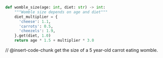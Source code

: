 ```python exec
def womble_size(age: int, diet: str) -> int:
    """Womble size depends on age and diet"""
    diet_multiplier = {
      'cheese': 1.1,
      'carrots': 0.5,
      'cheezels': 1.9,
    }.get(diet, 1.0)
    return age * 1.5 + multiplier * 3.0
```

// @insert-code-chunk get the size of a 5 year-old carrot eating womble.
